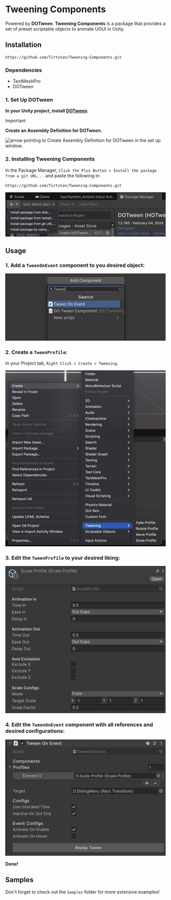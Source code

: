 # Tweening Components

Powered by **DOTween**. **Tweening Components** is a package that provides a set of preset scriptable objects to animate UGUI in Unity.

## Installation

```console
https://github.com/Tirtstan/Tweening-Components.git
```

### Dependencies

-   TextMeshPro
-   DOTween

### 1. Set Up DOTween

**In your Unity project, install [DOTween](https://assetstore.unity.com/packages/tools/animation/dotween-hotween-v2-27676).**

> [!IMPORTANT]  
> **Create an Assembly Definition for DOTween.**

<img src="Documentation/Images/DOTweenSetUp.png" height="500" alt="arrow pointing to Create Assembly Definition for DOTween in the set up window."/>

### 2. Installing Tweening Components

In the Package Manager, `Click the Plus Button > Install the package from a git URL...` and paste the following in:

```console
https://github.com/Tirtstan/Tweening-Components.git
```

<img src="Documentation/Images/AddPackage.png" alt="dropdown in the Unity packages manager for adding a package by git URL."/>

## Usage

### 1. Add a `TweenOnEvent` component to you desired object:

<img src="Documentation/Images/AddComponent.png" alt="Adding a TweenOnEvent component to a desired game object."/>

### 2. Create a `TweenProfile`:

In your Project tab, `Right Click > Create > Tweening`.

<img src="Documentation/Images/CreateTween.png" alt="Creating a scriptable object tween profile through the project create context menu."/>

### 3. Edit the `TweenProfile` to your desired liking:

<img src="Documentation/Images/EditProfile.png" alt="inspector view of the created tween profile."/>

### 4. Edit the `TweenOnEvent` component with all references and desired configurations:

<img src="Documentation/Images/EditTween.png" alt="inspector view of the previously added TweenOnEvent with its necessary references."/>

**Done!**

## Samples

Don't forget to check out the `Samples` folder for more extensive examples!
